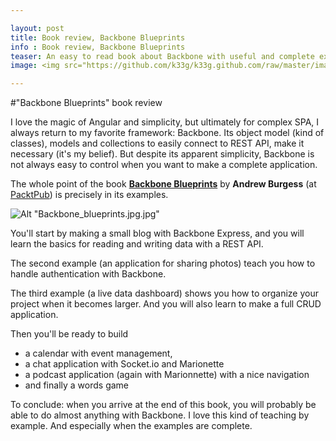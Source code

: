 ```yaml
---

layout: post
title: Book review, Backbone Blueprints
info : Book review, Backbone Blueprints
teaser: An easy to read book about Backbone with useful and complete examples.
image: <img src="https://github.com/k33g/k33g.github.com/raw/master/images/Backbone_blueprints.jpg" height="30%" width="30%">

---
```


#"Backbone Blueprints" book review 

I love the magic of Angular and simplicity, but ultimately for complex SPA, I always return to my favorite framework: Backbone. Its object model (kind of classes), models and collections to easily connect to REST API, make it necessary (it's my belief). But despite its apparent simplicity, Backbone is not always easy to control when you want to make a complete application.

The whole point of the book **[Backbone Blueprints](http://goo.gl/8Ek6Tl)** by **Andrew Burgess** (at [PacktPub](http://www.packtpub.com/)) is precisely in its examples.

![Alt "Backbone_blueprints.jpg.jpg"](https://github.com/k33g/k33g.github.com/raw/master/images/Backbone_blueprints.jpg)

You'll start by making a small blog with Backbone Express, and you will learn the basics for reading and writing data with a REST API.

The second example (an application for sharing photos) teach you how to handle authentication with Backbone.

The third example (a live data dashboard) shows you how to organize your project when it becomes larger. And you will also learn to make a full CRUD application.

Then you'll be ready to build 

- a calendar with event management, 
- a chat application with Socket.io and Marionette
- a podcast application (again with Marionnette) with a nice navigation
- and finally a words game

To conclude: when you arrive at the end of this book, you will probably be able to do almost anything with Backbone. I love this kind of teaching by example. And especially when the examples are complete.

